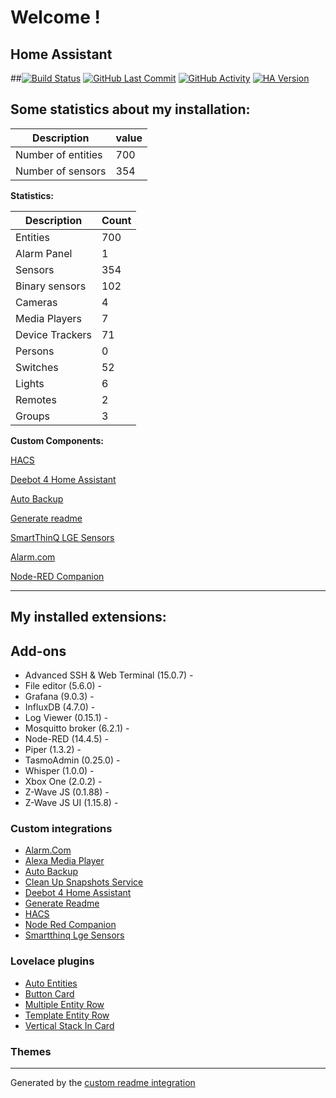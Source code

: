# Welcome !

## Home Assistant

##[![Build Status](https://travis-ci.com/stroodl3bug/upgraded-couscous.svg?branch=master)](https://travis-ci.com/stroodl3bug/upgraded-couscous)
[![GitHub Last Commit](https://img.shields.io/github/last-commit/stroodl3bug/upgraded-couscous)](https://github.com/stroodl3bug/upgraded-couscous/commits/master)
[![GitHub Activity](https://img.shields.io/github/commit-activity/m/stroodl3bug/upgraded-couscous)](https://github.com/stroodl3bug/upgraded-couscous/commits/master)
[![HA Version](https://img.shields.io/badge/Running%20Home%20Assistant-2023.8.4%20(Latest)-brightgreen)](https://github.com/home-assistant/home-assistant/releases/latest)

## Some statistics about my installation:

Description | value
-- | --
Number of entities | 700
Number of sensors | 354

**Statistics:**

Description | Count
-- | --
Entities | 700
Alarm Panel | 1
Sensors | 354
Binary sensors | 102
Cameras | 4
Media Players | 7
Device Trackers  | 71
Persons | 0
Switches | 52
Lights | 6
Remotes | 2
Groups | 3

**Custom Components:**


[HACS](https://hacs.xyz/docs/configuration/start)

[Deebot 4 Home Assistant](https://deebot.readthedocs.io/integrations/home-assistant)

[Auto Backup](https://github.com/jcwillox/hass-auto-backup)

[Generate readme](https://github.com/custom-components/readme)

[SmartThinQ LGE Sensors](https://github.com/ollo69/ha-smartthinq-sensors)

[Alarm.com](https://github.com/pyalarmdotcom/alarmdotcom)

[Node-RED Companion](https://zachowj.github.io/node-red-contrib-home-assistant-websocket/guide/custom_integration/)

***

## My installed extensions:

## Add-ons
- Advanced SSH & Web Terminal (15.0.7) - 
- File editor (5.6.0) - 
- Grafana (9.0.3) - 
- InfluxDB (4.7.0) - 
- Log Viewer (0.15.1) - 
- Mosquitto broker (6.2.1) - 
- Node-RED (14.4.5) - 
- Piper (1.3.2) - 
- TasmoAdmin (0.25.0) - 
- Whisper (1.0.0) - 
- Xbox One (2.0.2) - 
- Z-Wave JS (0.1.88) - 
- Z-Wave JS UI (1.15.8) - 

### Custom integrations
- [Alarm.Com](https://github.com/pyalarmdotcom/alarmdotcom)
- [Alexa Media Player](https://github.com/custom-components/alexa_media_player)
- [Auto Backup](https://github.com/jcwillox/hass-auto-backup)
- [Clean Up Snapshots Service](https://github.com/tmonck/clean_up_snapshots)
- [Deebot 4 Home Assistant](https://github.com/DeebotUniverse/Deebot-4-Home-Assistant)
- [Generate Readme](https://github.com/custom-components/readme)
- [HACS](https://github.com/hacs/integration)
- [Node Red Companion](https://github.com/zachowj/hass-node-red)
- [Smartthinq Lge Sensors](https://github.com/ollo69/ha-smartthinq-sensors)

### Lovelace plugins
- [Auto Entities](https://github.com/thomasloven/lovelace-auto-entities)
- [Button Card](https://github.com/custom-cards/button-card)
- [Multiple Entity Row](https://github.com/benct/lovelace-multiple-entity-row)
- [Template Entity Row](https://github.com/thomasloven/lovelace-template-entity-row)
- [Vertical Stack In Card](https://github.com/ofekashery/vertical-stack-in-card)

### Themes


***

Generated by the [custom readme integration](https://github.com/custom-components/readme)